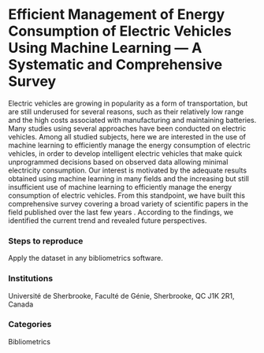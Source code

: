 # Efficient Management of Energy Consumption of Electric Vehicles  Using Machine Learning — A Systematic and Comprehensive Survey

Electric vehicles are growing in popularity as a form of transportation, but are still underused for several reasons, such as their relatively low range and the high costs associated with manufacturing and maintaining batteries. Many studies using several approaches have been conducted on electric vehicles. Among all studied subjects, here we are interested in the use of machine learning to efficiently manage the energy consumption of electric vehicles, in order to develop intelligent electric vehicles that make quick unprogrammed decisions based on observed data allowing minimal electricity consumption. Our interest is motivated by the adequate results obtained using machine learning in many fields and the increasing but still insufficient use of machine learning to efficiently manage the energy consumption of electric vehicles. From this standpoint, we have built this comprehensive survey covering a broad variety of scientific papers in the field published over the last few years . According to the findings, we identified the current trend and revealed future perspectives.

### Steps to reproduce
Apply the dataset in any bibliometrics software. 

### Institutions
Université de Sherbrooke, Faculté de Génie, Sherbrooke, QC J1K 2R1, Canada

### Categories
Bibliometrics
